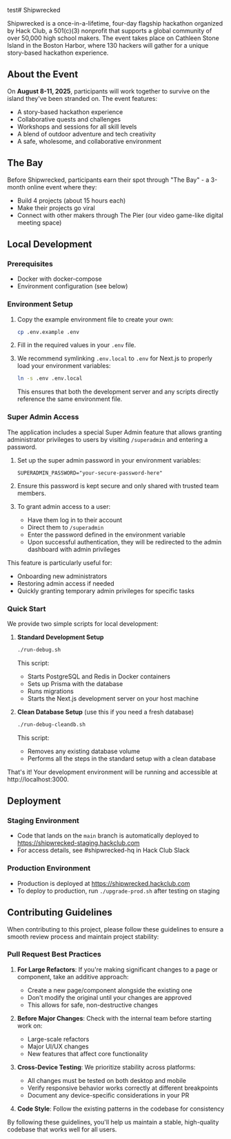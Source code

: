 test# Shipwrecked

Shipwrecked is a once-in-a-lifetime, four-day flagship hackathon organized by Hack Club, a 501(c)(3) nonprofit that supports a global community of over 50,000 high school makers. The event takes place on Cathleen Stone Island in the Boston Harbor, where 130 hackers will gather for a unique story-based hackathon experience.

## About the Event

On **August 8-11, 2025**, participants will work together to survive on the island they've been stranded on. The event features:
- A story-based hackathon experience
- Collaborative quests and challenges
- Workshops and sessions for all skill levels
- A blend of outdoor adventure and tech creativity
- A safe, wholesome, and collaborative environment

## The Bay

Before Shipwrecked, participants earn their spot through "The Bay" - a 3-month online event where they:
- Build 4 projects (about 15 hours each)
- Make their projects go viral
- Connect with other makers through The Pier (our video game-like digital meeting space)

## Local Development

### Prerequisites
- Docker with docker-compose
- Environment configuration (see below)

### Environment Setup

1. Copy the example environment file to create your own:
   ```bash
   cp .env.example .env
   ```

2. Fill in the required values in your `.env` file.

3. We recommend symlinking `.env.local` to `.env` for Next.js to properly load your environment variables:
   ```bash
   ln -s .env .env.local
   ```

   This ensures that both the development server and any scripts directly reference the same environment file.

### Super Admin Access

The application includes a special Super Admin feature that allows granting administrator privileges to users by visiting `/superadmin` and entering a password.

1. Set up the super admin password in your environment variables:
   ```
   SUPERADMIN_PASSWORD="your-secure-password-here"
   ```

2. Ensure this password is kept secure and only shared with trusted team members.

3. To grant admin access to a user:
   - Have them log in to their account
   - Direct them to `/superadmin`
   - Enter the password defined in the environment variable
   - Upon successful authentication, they will be redirected to the admin dashboard with admin privileges

This feature is particularly useful for:
- Onboarding new administrators
- Restoring admin access if needed
- Quickly granting temporary admin privileges for specific tasks

### Quick Start

We provide two simple scripts for local development:

1. **Standard Development Setup**
   ```bash
   ./run-debug.sh
   ```
   This script:
   - Starts PostgreSQL and Redis in Docker containers
   - Sets up Prisma with the database
   - Runs migrations
   - Starts the Next.js development server on your host machine

2. **Clean Database Setup** (use this if you need a fresh database)
   ```bash
   ./run-debug-cleandb.sh
   ```
   This script:
   - Removes any existing database volume
   - Performs all the steps in the standard setup with a clean database

That's it! Your development environment will be running and accessible at http://localhost:3000.

## Deployment

### Staging Environment
- Code that lands on the `main` branch is automatically deployed to https://shipwrecked-staging.hackclub.com
- For access details, see #shipwrecked-hq in Hack Club Slack

### Production Environment
- Production is deployed at https://shipwrecked.hackclub.com
- To deploy to production, run `./upgrade-prod.sh` after testing on staging

## Contributing Guidelines

When contributing to this project, please follow these guidelines to ensure a smooth review process and maintain project stability:

### Pull Request Best Practices

1. **For Large Refactors**: If you're making significant changes to a page or component, take an additive approach:
   - Create a new page/component alongside the existing one
   - Don't modify the original until your changes are approved
   - This allows for safe, non-destructive changes

2. **Before Major Changes**: Check with the internal team before starting work on:
   - Large-scale refactors
   - Major UI/UX changes
   - New features that affect core functionality
   
3. **Cross-Device Testing**: We prioritize stability across platforms:
   - All changes must be tested on both desktop and mobile
   - Verify responsive behavior works correctly at different breakpoints
   - Document any device-specific considerations in your PR

4. **Code Style**: Follow the existing patterns in the codebase for consistency

By following these guidelines, you'll help us maintain a stable, high-quality codebase that works well for all users.

